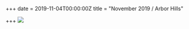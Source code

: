+++
date = 2019-11-04T00:00:00Z
title = "November 2019 / Arbor Hills"

+++
![](https://imagedelivery.net/zJmFZzaNuqC_Q5Caqyu8nQ/tobyblog_images_remote_cloudinary_909a9502_78E59948-923D-4AFD-B735-1AFADE4B5E63_ezidxb.jpg/fit=scale-down,w=780,sharpen=1,f=auto,q=0.9,slow-connection-quality=0.3)